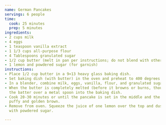 ```yaml
---
name: German Pancakes
servings: 6 people
time:
  cook: 25 minutes
  prep: 5 minutes
ingredients:
- 2 cups milk
- 4 eggs
- 1 teaspoon vanilla extract
- 1 1/3 cups all-purpose flour
- 4 Tablespoons granulated sugar
- 1/2 cup butter (melt in pan per instructions; do not blend with other ingredients)
- 1 lemon and powdered sugar (for garnish)
instructions:
- Place 1/2 cup butter in a 9×13 heavy glass baking dish.
- Set baking dish (with butter) in the oven and preheat to 400 degrees.
- In a blender, combine milk, eggs, vanilla, flour, and granulated sugar.
- When the butter is completely melted (before it browns or burns, though!), pour
  the batter over a metal spoon into the baking dish.
- Cook 20-30 minutes or until the pancake is set in the middle and the edges are very
  puffy and golden brown.
- Remove from oven. Squeeze the juice of one lemon over the top and dust generously
  with powdered sugar.

---
```

